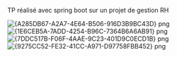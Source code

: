 TP réalisé avec spring boot sur un projet de gestion RH


![{A285DB67-A2A7-4E64-B506-916D3B9BC43D} png](https://user-images.githubusercontent.com/80702472/116974229-16ba3d80-acbe-11eb-916f-e5806317a8f0.jpg)
![{1E6CEB5A-7ADD-4254-B96C-7364B6A6AB91} png](https://user-images.githubusercontent.com/80702472/116974232-191c9780-acbe-11eb-965f-c8fd5080859d.jpg)
![{7DDC517B-F06F-4AAE-9C23-401D9C0ECD1B} png](https://user-images.githubusercontent.com/80702472/116974235-1a4dc480-acbe-11eb-947a-85b6280aaa30.jpg)
![{9275CC52-FE32-41CC-A971-D97758FBB452} png](https://user-images.githubusercontent.com/80702472/116974238-1ae65b00-acbe-11eb-9992-6e84be0f5701.jpg)
